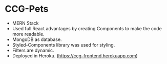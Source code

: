 # CCG-Pets

* MERN Stack
* Used full React advantages by creating Components to make the code more readable.
* MongoDB as database.
* Styled-Components library was used for styling.
* Filters are dynamic.
* Deployed in Heroku.  (https://ccg-frontend.herokuapp.com)

